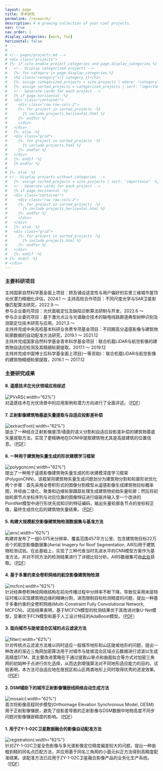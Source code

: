 ```yaml
---
layout: page
title: 学术研究
permalink: /research/
description: # A growing collection of your cool projects.
nav: true
nav_order: 1
display_categories: [work, fun]
horizontal: false
# ---
# 
# <!-- pages/projects.md -->
# <div class="projects">
# {%- if site.enable_project_categories and page.display_categories %}
#   <!-- Display categorized projects -->
#   {%- for category in page.display_categories %}
#   <h2 class="category">{{ category }}</h2>
#   {%- assign categorized_projects = site.projects | where: "category", category -%}
#   {%- assign sorted_projects = categorized_projects | sort: "importance" %}
#   <!-- Generate cards for each project -->
#   {% if page.horizontal -%}
#   <div class="container">
#     <div class="row row-cols-2">
#     {%- for project in sorted_projects -%}
#       {% include projects_horizontal.html %}
#     {%- endfor %}
#     </div>
#   </div>
#   {%- else -%}
#   <div class="grid">
#     {%- for project in sorted_projects -%}
#       {% include projects.html %}
#     {%- endfor %}
#   </div>
#   {%- endif -%}
#   {% endfor %}
# 
# {%- else -%}
# <!-- Display projects without categories -->
#   {%- assign sorted_projects = site.projects | sort: "importance" -%}
#   <!-- Generate cards for each project -->
#   {% if page.horizontal -%}
#   <div class="container">
#     <div class="row row-cols-2">
#     {%- for project in sorted_projects -%}
#       {% include projects_horizontal.html %}
#     {%- endfor %}
#     </div>
#   </div>
#   {%- else -%}
#   <div class="grid">
#     {%- for project in sorted_projects -%}
#       {% include projects.html %}
#     {%- endfor %}
#   </div>
#   {%- endif -%}
# {%- endif -%}
# </div>
---
```

### 主要科研项目

主持国家自然科学基金面上项目：顾及铺设适宜性与用户偏好的实景三维城市屋顶光伏潜力精细化评估，2024.1 ～ 
主持高校合作项目：不同尺度光学与SAR卫星影像匹配算法研究，2022.9 ～  
参与企业委托项目：光伏面板定位及缺陷诊断算法研制与开发，2022.6 ～  
参与企业委托项目：基于激光点云与光谱融合技术的输电线路廊道典型树种识别及测距定位技术研究与应用，2021.3 ～  
主持并完成中央高校基本科研业务费专项基金项目：不同期高分遥感影像与建筑物轮廓数据的自动配准方法研究，2019.1 ～ 2021.12  
主持并完成国家自然科学基金青年科学基金项目：联合机载LiDAR与航空影像的建筑物自适应检测及其精细轮廓提取，2017.1 ～ 2019.12  
主持并完成中国博士后科学基金面上项目(一等资助)：联合机载LiDAR与航空影像的建筑物精细轮廓提取，2016.1 ～ 2017.12

### 主要研究成果

#### 8. 遥感技术在光伏领域应用综述
![PVxRS](../assets/img/achievements/PVxRS_Review.png){:width="62%"}  
对遥感技术在光伏场景中的应用案例和潜力方向进行了全面评述。（[PDF](../assets/img/achievements/PVxRS_Review.pdf)）

#### 7. 正射影像建筑物基底矢量提取与自适应投影差补偿
![extractFoot](../assets/img/achievements/ExtracFootprints.jpg){:width="62%"}  
提出了一种结合正射影像屋顶/墙面的语义分割和自适应投影差补偿的建筑物基底矢量提取方法，实现了更精确地在DOM中提取建筑物尤其是高层建筑的位置信息。（[PDF](../assets/img/achievements/ExtracFootprints.pdf)）

#### 6. 一种用于建筑物矢量生成的形状建模学习框架

![polygoncnn](../assets/img/achievements/polygonCNN.jpg){:width="62%"}  
提出了一种用于遥感影像建筑物矢量生成的形状建模深度学习框架(PolygonCNN)，该框架将建筑物矢量生成问题划分为建筑物分割和轮廓形状优化两个步骤：首先采用全卷积形式的图像分割模型从遥感影像生成建筑物目标概率图，并经由二值化、聚类和边缘轮廓跟踪处理生成建筑物初始矢量轮廓；然后将初始轮廓节点坐标序列与对应位置的图像特征进行级联并输入至一个改进的PointNet模型中进行形状先验知识的特征编码，输出矢量轮廓各节点的坐标校正值，最终生成优化后的建筑物矢量结果。（[PDF](../assets/img/achievements/polygonCNN.pdf)）

#### 5. 构建大规模航空影像建筑物检测数据集与基准方法

![airs](../assets/img/achievements/airs.jpg){:width="62%"}  
构建并发布了一组0.075米分辨率、覆盖范围457平方公里、包含建筑物目标22万余个的航空影像数据集(Aerial Imagery for Roof Segmentation, AIRS)用于建筑物检测试验。在此基础上，实现了三种代表当时先进水平的CNN模型方案作为基准方法，并对不同方法的检测结果进行了详细比较分析。AIRS数据集可由[此处](https://www.airs-dataset.com/)获取。（[PDF](../assets/img/achievements/airs.pdf)）

#### 4. 基于多重约束全卷积网络的航空影像建筑物检测

![mcfcn](../assets/img/achievements/mcfcn.jpg){:width="62%"}  
针对经典卷积神经网络结构在前向传播过程中分辨率不断下降，导致仅采用末层特征时难以实现建筑物边缘的精确分割，进而限制目标检测精度的问题，提出一种基于多重约束的全卷积网络(Multi-Constraint Fully Convolutional Network, MCFCN)。试验结果表明，基于MCFCN模型的检测结果优于其改进对象U-Net模型，显著优于FCN模型和基于人工设计特征的AdaBoost模型。（[PDF](../assets/img/achievements/mcfcn.pdf)）

#### 3. 面向城市与陡坡混合区域的点云滤波方法

![filter](../assets/img/achievements/filter.jpg){:width="62%"}  
针对传统点云滤波方法难以同时适应一般城市地形和山区陡坡地形的问题，提出一种改进的渐近三角网加密算法用于对城市与陡坡混合区域点云数据进行滤波以生成高精度DTM，其主要改进策略在于通过提取山脊点和曲面拟合等方式对加密三角网的初始种子点进行优化选择，从而达到增强算法对不同地形适应能力的目的。试验表明，本方法可自适应地在居民区和山区两类地形上同时取得优秀的滤波效果。（[PDF](../assets/img/achievements/filter.pdf)）

#### 2. DSM辅助下的城市正射影像镶嵌线网络自动生成方法

![mosaic](../assets/img/achievements/mosaic.jpg){:width="62%"}  
首次将影像高程同步模型(Orthoimage Elevation Synchronous Model, OESM)用于正射影像镶嵌，避免了投影差导致的正射影像与DSM数据中地物高度不同步问题对影像镶嵌精度的影响。（[PDF](../assets/img/achievements/mosaic.pdf)）

#### 1. 用于ZY-1-02C卫星数据融合的影像自动配准方法

![registration](../assets/img/achievements/registration.jpg){:width="62%"}  
针对ZY-1-02C卫星全色影像与多光谱影像定位精度偏差较大的问题，提出一种由粗到精的同名点匹配方法，并应用基于同名三角网的小面元纠正方法得到高精度配准结果。该配准方法已应用于ZY-1-02C卫星融合影像产品的业务化生产系统。（[PDF](../assets/img/achievements/registration.pdf)）
